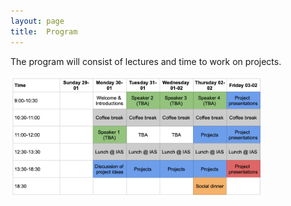 ```yaml
---
layout: page
title:  Program
---
```


The program will consist of lectures and time to work on projects.

<img src="/assets/image23/pre_programme.png" width="80%" />